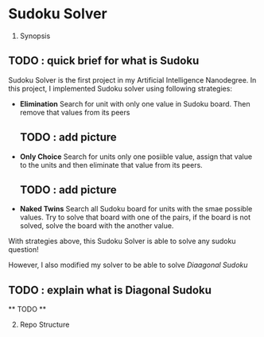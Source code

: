 # Sudoku Solver

1. Synopsis

## TODO : quick brief for what is Sudoku

Sudoku Solver is the first project in my Artificial Intelligence Nanodegree. In this project, I implemented Sudoku solver using following strategies:
	
   - **Elimination**
   	 Search for unit with only one value in Sudoku board. Then remove that values from its peers
	 ## TODO : add picture

   - **Only Choice**
	 Search for units only one posiible value, assign that value to the units and then eliminate that value from its peers.
	 ## TODO : add picture

   - **Naked Twins**
	 Search all Sudoku board for units with the smae possible values. Try to solve that board with one of the pairs, if the board is not solved, solve the board with the another value.

With strategies above, this Sudoku Solver is able to solve any sudoku question!

However, I also modified my solver to be able to solve _Diaagonal Sudoku_

## TODO : explain what is Diagonal Sudoku

** TODO **

2. Repo Structure